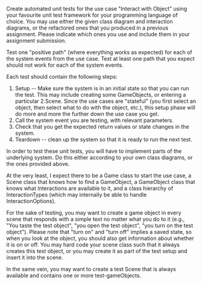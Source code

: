 Create automated unit tests for the use case "Interact with Object" using your favourite unit test framework for your programming language of choice. You may use either the given class diagram and interaction diagrams, or the refactored ones that you produced in a previous assignment. Please indicate which ones you use and include them in your assignment submission.

Test one "positive path" (where everything works as expected) for each of the system events from the use case. Test at least one path that you expect should not work for each of the system events.

Each test should contain the following steps:

1. Setup -- Make sure the system is in an initial state so that you can run the test. This may include creating some GameObjects, or entering a particular 2.Scene. Since the use cases are "stateful" (you first select an object, then select what to do with the object, etc.), this setup phase will do more and more the further down the use case you get.
2. Call the system event you are testing, with relevant parameters.
3. Check that you get the expected return values or state changes in the system.
4. Teardown -- clean up the system so that it is ready to run the next test.

In order to test these unit tests, you will have to implement parts of the underlying system. Do this either according to your own class diagrams, or the ones provided above.

At the very least, I expect there to be a Game class to start the use case, a Scene class that knows how to find a GameObject, a GameObject class that knows what Interactions are available to it, and a class hierarchy of InteractionTypes (which may internally be able to handle InteractionOptions).

For the sake of testing, you may want to create a game object in every scene that responds with a simple text no matter what you do to it (e.g., "You taste the test object", "you open the test object", "you turn on the test object"). Please note that "turn on" and "turn off" implies a saved state, so when you look at the object, you should also get information about whether it is on or off. You may hard code your scene class such that it always creates this test object, or you may create it as part of the test setup and insert it into the scene.

In the same vein, you may want to create a test Scene that is always available and contains one or more test-gameObjects.